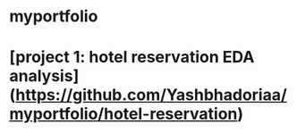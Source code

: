 # myportfolio
# [project 1: hotel reservation EDA analysis] (https://github.com/Yashbhadoriaa/myportfolio/hotel-reservation)
